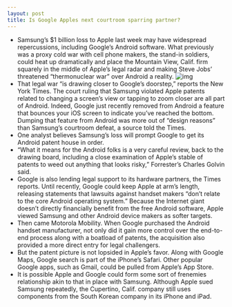 ```yaml
---
layout: post
title: Is Google Apples next courtroom sparring partner?
---
```

* Samsung’s $1 billion loss to Apple last week may have widespread repercussions, including Google’s Android software. What previously was a proxy cold war with cell phone makers, the stand-in soldiers, could heat up dramatically and place the Mountain View, Calif. firm squarely in the middle of Apple’s legal radar and making Steve Jobs’ threatened “thermonuclear war” over Android a reality.
![img](http://media.idownloadblog.com/wp-content/uploads/2012/08/samsung-logo-with-google.jpg)
* That legal war “is drawing closer to Google’s doorstep,” reports the New York Times. The court ruling that Samsung violated Apple patents related to changing a screen’s view or tapping to zoom closer are all part of Android. Indeed, Google just recently removed from Android a feature that bounces your iOS screen to indicate you’ve reached the bottom. Dumping that feature from Android was more out of “design reasons” than Samsung’s courtroom defeat, a source told the Times.
* One analyst believes Samsung’s loss will prompt Google to get its Android patent house in order.
* “What it means for the Android folks is a very careful review, back to the drawing board, including a close examination of Apple’s stable of patents to weed out anything that looks risky,” Forrester’s Charles Golvin said.
* Google is also lending legal support to its hardware partners, the Times reports. Until recently, Google could keep Apple at arm’s length, releasing statements that lawsuits against handset makers “don’t relate to the core Android operating system.” Because the Internet giant doesn’t directly financially benefit from the free Android software, Apple viewed Samsung and other Android device makers as softer targets.
* Then came Motorola Mobility. When Google purchased the Android handset manufacturer, not only did it gain more control over the end-to-end process along with a boatload of patents, the acquisition also provided a more direct entry for legal challengers.
* But the patent picture is not lopsided in Apple’s favor. Along with Google Maps, Google search is part of the iPhone’s Safari. Other popular Google apps, such as Gmail, could be pulled from Apple’s App Store.
* It is possible Apple and Google could form some sort of frenemies relationship akin to that in place with Samsung. Although Apple sued Samsung repeatedly, the Cupertino, Calif. company still uses components from the South Korean company in its iPhone and iPad.

